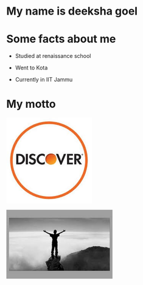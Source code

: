# My name is deeksha goel
# Some facts about me
* Studied at renaissance school

* Went to Kota

* Currently in IIT Jammu
 # My motto
 ![Motto](index.jpeg)
 
 ![Motto](as.jpeg)
 
